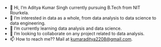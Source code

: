 - 👋 Hi, I’m Aditya Kumar Singh currently pursuing B.Tech from NIT Rourkela.
- 👀 I’m interested in data as a whole, from data analysis to data science to data engineering.
- 🌱 I’m currently learning data analysis and data science.
- 💞️ I’m looking to collaborate on any project related to data analysis.
- 📫 How to reach me?? Mail at kumaraditya2208@gmail.com.

<!---
Aditya-oikawa13/Aditya-oikawa13 is a ✨ special ✨ repository because its `README.md` (this file) appears on your GitHub profile.
You can click the Preview link to take a look at your changes.
--->
